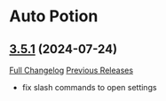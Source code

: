 # Auto Potion

## [3.5.1](https://github.com/ollidiemaus/AutoPotion/tree/3.5.1) (2024-07-24)
[Full Changelog](https://github.com/ollidiemaus/AutoPotion/compare/3.5.0...3.5.1) [Previous Releases](https://github.com/ollidiemaus/AutoPotion/releases)

- fix slash commands to open settings  

